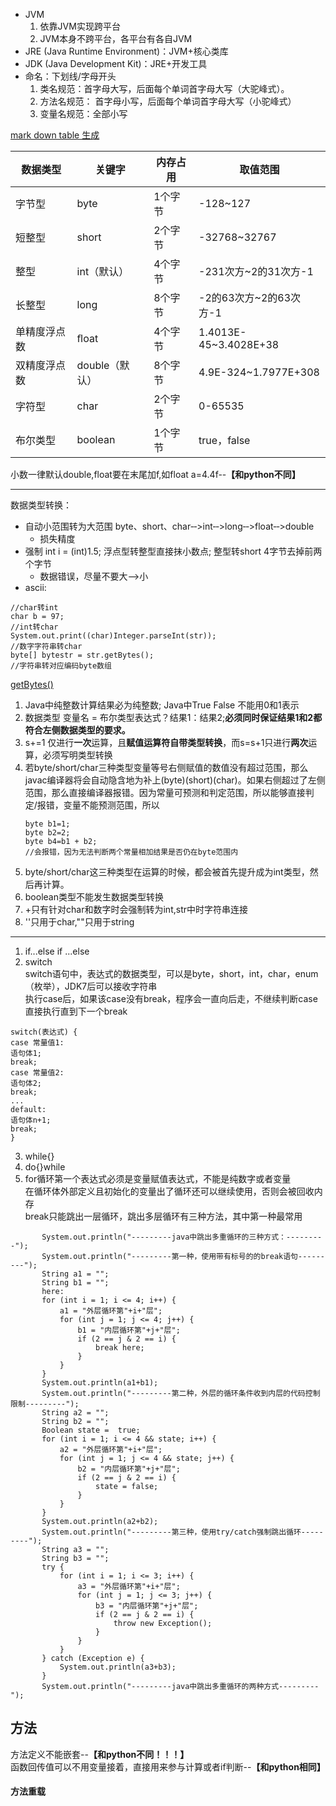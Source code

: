 - JVM
   1. 依靠JVM实现跨平台
   1. JVM本身不跨平台，各平台有各自JVM
- JRE (Java Runtime Environment)：JVM+核心类库
- JDK (Java Development Kit)：JRE+开发工具
- 命名：下划线/字母开头
   1. 类名规范：首字母大写，后面每个单词首字母大写（大驼峰式）。
   1. 方法名规范： 首字母小写，后面每个单词首字母大写（小驼峰式）
   1. 变量名规范：全部小写
   
[mark down table 生成](http://tablesgenerator.com/markdown_tables)

| 数据类型     | 关键字         | 内存占用 | 取值范围               |
|--------------|----------------|----------|------------------------|
| 字节型       | byte           | 1个字节  | -128~127               |
| 短整型       | short          | 2个字节  | -32768~32767           |
| 整型         | int（默认）    | 4个字节  | -231次方~2的31次方-1   |
| 长整型       | long           | 8个字节  | -2的63次方~2的63次方-1 |
| 单精度浮点数 | ﬂoat           | 4个字节  | 1.4013E-45~3.4028E+38  |
| 双精度浮点数 | double（默认） | 8个字节  | 4.9E-324~1.7977E+308   |
| 字符型       | char           | 2个字节  | 0-65535                |
| 布尔类型     | boolean        | 1个字节  | true，false            |

小数一律默认double,float要在末尾加f,如float a=4.4f--**【和python不同】**  
*****
数据类型转换：  
- 自动小范围转为大范围 byte、short、char‐‐>int‐‐>long‐‐>float‐‐>double
   - 损失精度
- 强制 int i = (int)1.5; 浮点型转整型直接抹小数点; 整型转short 4字节去掉前两个字节
   - 数据错误，尽量不要大-->小
- ascii: 
```int a='a';
//char转int
char b = 97;
//int转char
System.out.print((char)Integer.parseInt(str));
//数字字符串转char
byte[] bytestr = str.getBytes();
//字符串转对应编码byte数组
```
[getBytes()](https://blog.csdn.net/qq_38922435/article/details/80639621)

1. Java中纯整数计算结果必为纯整数; Java中True False 不能用0和1表示  
1. 数据类型 变量名 = 布尔类型表达式？结果1：结果2;**必须同时保证结果1和2都符合左侧数据类型的要求。** 
1. s+=1 仅进行**一次**运算，且**赋值运算符自带类型转换**，而s=s+1只进行**两次**运算，必须写明类型转换  
1. 若byte/short/char三种类型变量等号右侧赋值的数值没有超过范围，那么javac编译器将会自动隐含地为补上(byte)(short)(char)。如果右侧超过了左侧范围，那么直接编译器报错。因为常量可预测和判定范围，所以能够直接判定/报错，变量不能预测范围，所以
   ```
   byte b1=1;
   byte b2=2;
   byte b4=b1 + b2;
   //会报错，因为无法判断两个常量相加结果是否仍在byte范围内
   ```
1. byte/short/char这三种类型在运算的时候，都会被首先提升成为int类型，然后再计算。
1. boolean类型不能发生数据类型转换
1. +只有针对char和数字时会强制转为int,str中时字符串连接
1. ''只用于char,""只用于string  
**********
1. if...else if ...else  
2. switch  
switch语句中，表达式的数据类型，可以是byte，short，int，char，enum（枚举），JDK7后可以接收字符串  
执行case后，如果该case没有break，程序会一直向后走，不继续判断case直接执行直到下一个break  
```
switch(表达式) {
case 常量值1:
语句体1;
break;
case 常量值2:
语句体2;
break;
...
default:
语句体n+1;
break;
}
```
3. while{}
4. do{}while
5. for循环第一个表达式必须是变量赋值表达式，不能是纯数字或者变量  
在循环体外部定义且初始化的变量出了循环还可以继续使用，否则会被回收内存  
break只能跳出一层循环，跳出多层循环有三种方法，其中第一种最常用
```
       System.out.println("---------java中跳出多重循环的三种方式：---------");  
       System.out.println("---------第一种，使用带有标号的的break语句---------");  
       String a1 = "";  
       String b1 = "";  
       here:  
       for (int i = 1; i <= 4; i++) {  
           a1 = "外层循环第"+i+"层";  
           for (int j = 1; j <= 4; j++) {  
               b1 = "内层循环第"+j+"层";  
               if (2 == j & 2 == i) {  
                   break here;  
               }  
           }  
       }  
       System.out.println(a1+b1);  
       System.out.println("---------第二种，外层的循环条件收到内层的代码控制限制---------");  
       String a2 = "";  
       String b2 = "";  
       Boolean state =  true;  
       for (int i = 1; i <= 4 && state; i++) {  
           a2 = "外层循环第"+i+"层";  
           for (int j = 1; j <= 4 && state; j++) {  
               b2 = "内层循环第"+j+"层";  
               if (2 == j & 2 == i) {  
                   state = false;  
               }  
           }  
       }  
       System.out.println(a2+b2);  
       System.out.println("---------第三种，使用try/catch强制跳出循环---------");  
       String a3 = "";  
       String b3 = "";  
       try {  
           for (int i = 1; i <= 3; i++) {  
               a3 = "外层循环第"+i+"层";  
               for (int j = 1; j <= 3; j++) {  
                   b3 = "内层循环第"+j+"层";  
                   if (2 == j & 2 == i) {  
                       throw new Exception();  
                   }  
               }  
           }  
       } catch (Exception e) {  
           System.out.println(a3+b3);  
       }  
       System.out.println("---------java中跳出多重循环的两种方式---------");  
```
## 方法
方法定义不能嵌套--**【和python不同！！！】**  
函数回传值可以不用变量接着，直接用来参与计算或者if判断--**【和python相同】**    
#### 方法重载

